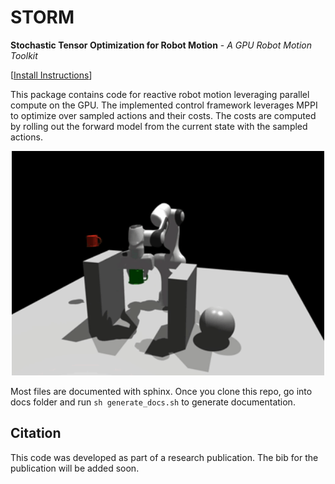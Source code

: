 # STORM
**Stochastic Tensor Optimization for Robot Motion** - *A GPU Robot Motion Toolkit*

[[Install Instructions](install_instructions.md)]

This package contains code for reactive robot motion leveraging parallel compute on the GPU. The implemented control framework leverages MPPI to optimize over sampled actions and their costs. The costs are computed by rolling out the forward model from the current state with the sampled actions.

<p align="center">
  <img width="500" src="docs/images/coll_demo.gif">
</p>

Most files are documented with sphinx. Once you clone this repo, go into docs folder and run `sh generate_docs.sh` to generate documentation.


## Citation
This code was developed as part of a research publication. The bib for the publication will be added soon. 
